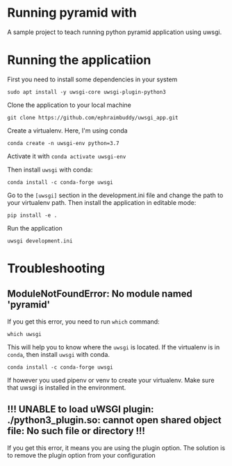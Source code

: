 # Running pyramid with 
A sample project to teach running python pyramid application using uwsgi.

# Running the applicatiion
First you need to install some dependencies in your system

`sudo apt install -y uwsgi-core uwsgi-plugin-python3`

Clone the application to your local machine

`git clone https://github.com/ephraimbuddy/uwsgi_app.git`

Create a virtualenv. Here, I'm using conda

`conda create -n uwsgi-env python=3.7`

Activate it with `conda activate uwsgi-env`

Then install `uwsgi` with conda:

`conda install -c conda-forge uwsgi`

Go to the `[uwsgi]` section in the development.ini file and change the path to your virtualenv path.
Then install the application in editable mode:

`pip install -e .`

Run the application

`uwsgi development.ini`

# Troubleshooting

## ModuleNotFoundError: No module named 'pyramid'

If you get this error, you need to run `which` command:

`which uwsgi`

This will help you to know where the `uwsgi` is located.
If the virtualenv is in `conda`, then install `uwsgi` with conda.

`conda install -c conda-forge uwsgi`

If however you used pipenv or venv to create your virtualenv. Make sure that uwsgi is installed in the environment.

## !!! UNABLE to load uWSGI plugin: ./python3_plugin.so: cannot open shared object file: No such file or directory !!!
 If you get this error, it means you are using the plugin option. The solution is to remove the plugin option from your configuration
